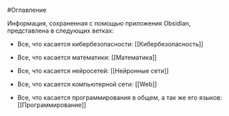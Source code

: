 #Оглавление 

Информация, сохраненная с помощью приложения Obsidian, представлена в следующих ветках:

* Все, что касается кибербезопасности: [[Кибербезопасность]]

* Все, что касается математики: [[Математика]]

* Все, что касается нейросетей: [[Нейронные сети]]

* Все, что касается компьютерной сети: [[Web]]

* Все, что касается программирования в общем, а так же его языков: [[Программирование]]
